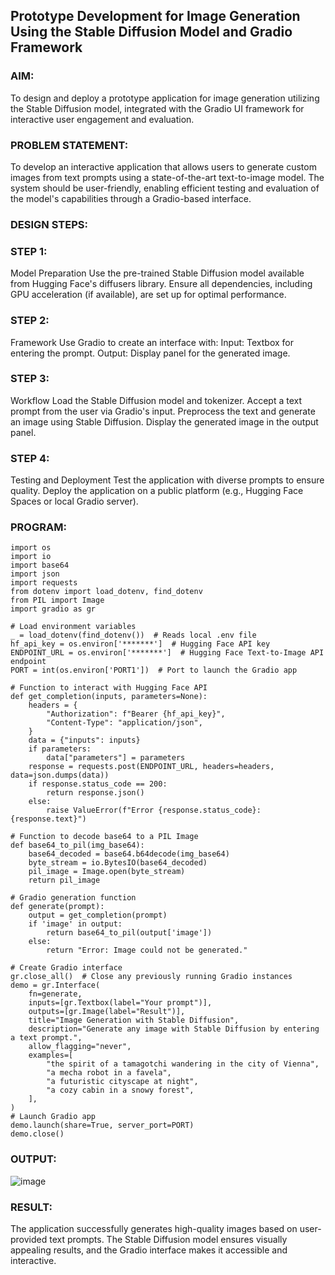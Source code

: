 ## Prototype Development for Image Generation Using the Stable Diffusion Model and Gradio Framework

### AIM:
To design and deploy a prototype application for image generation utilizing the Stable Diffusion model, integrated with the Gradio UI framework for interactive user engagement and evaluation.

### PROBLEM STATEMENT:
To develop an interactive application that allows users to generate custom images from text prompts using a state-of-the-art text-to-image model. The system should be user-friendly, enabling efficient testing and evaluation of the model's capabilities through a Gradio-based interface.

### DESIGN STEPS:
### STEP 1:
Model Preparation
Use the pre-trained Stable Diffusion model available from Hugging Face's diffusers library. Ensure all dependencies, including GPU acceleration (if available), are set up for optimal performance.

### STEP 2:
Framework
Use Gradio to create an interface with: Input: Textbox for entering the prompt. Output: Display panel for the generated image.

### STEP 3:
Workflow
Load the Stable Diffusion model and tokenizer. Accept a text prompt from the user via Gradio's input. Preprocess the text and generate an image using Stable Diffusion. Display the generated image in the output panel.

### STEP 4:
Testing and Deployment
Test the application with diverse prompts to ensure quality. Deploy the application on a public platform (e.g., Hugging Face Spaces or local Gradio server).

### PROGRAM:
```
import os
import io
import base64
import json
import requests
from dotenv import load_dotenv, find_dotenv
from PIL import Image
import gradio as gr

# Load environment variables
_ = load_dotenv(find_dotenv())  # Reads local .env file
hf_api_key = os.environ['*******']  # Hugging Face API key
ENDPOINT_URL = os.environ['*******']  # Hugging Face Text-to-Image API endpoint
PORT = int(os.environ['PORT1'])  # Port to launch the Gradio app

# Function to interact with Hugging Face API
def get_completion(inputs, parameters=None):
    headers = {
        "Authorization": f"Bearer {hf_api_key}",
        "Content-Type": "application/json",
    }
    data = {"inputs": inputs}
    if parameters:
        data["parameters"] = parameters
    response = requests.post(ENDPOINT_URL, headers=headers, data=json.dumps(data))
    if response.status_code == 200:
        return response.json()
    else:
        raise ValueError(f"Error {response.status_code}: {response.text}")

# Function to decode base64 to a PIL Image
def base64_to_pil(img_base64):
    base64_decoded = base64.b64decode(img_base64)
    byte_stream = io.BytesIO(base64_decoded)
    pil_image = Image.open(byte_stream)
    return pil_image

# Gradio generation function
def generate(prompt):
    output = get_completion(prompt)
    if 'image' in output:
        return base64_to_pil(output['image'])
    else:
        return "Error: Image could not be generated."

# Create Gradio interface
gr.close_all()  # Close any previously running Gradio instances
demo = gr.Interface(
    fn=generate,
    inputs=[gr.Textbox(label="Your prompt")],
    outputs=[gr.Image(label="Result")],
    title="Image Generation with Stable Diffusion",
    description="Generate any image with Stable Diffusion by entering a text prompt.",
    allow_flagging="never",
    examples=[
        "the spirit of a tamagotchi wandering in the city of Vienna",
        "a mecha robot in a favela",
        "a futuristic cityscape at night",
        "a cozy cabin in a snowy forest",
    ],
)
# Launch Gradio app
demo.launch(share=True, server_port=PORT)
demo.close()
```

### OUTPUT:

![image](https://github.com/user-attachments/assets/88dd18af-f101-4a49-96b0-21b6f76c591b)


### RESULT:
The application successfully generates high-quality images based on user-provided text prompts. The Stable Diffusion model ensures visually appealing results, and the Gradio interface makes it accessible and interactive.

